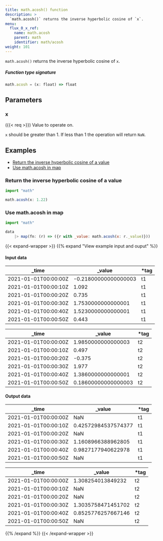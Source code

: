 ```yaml
---
title: math.acosh() function
description: >
  `math.acosh()` returns the inverse hyperbolic cosine of `x`.
menu:
  flux_0_x_ref:
    name: math.acosh
    parent: math
    identifier: math/acosh
weight: 101
---
```


<!------------------------------------------------------------------------------

IMPORTANT: This page was generated from comments in the Flux source code. Any
edits made directly to this page will be overwritten the next time the
documentation is generated. 

To make updates to this documentation, update the function comments above the
function definition in the Flux source code:

https://github.com/influxdata/flux/blob/master/stdlib/math/math.flux#L160-L160

Contributing to Flux: https://github.com/influxdata/flux#contributing
Fluxdoc syntax: https://github.com/influxdata/flux/blob/master/docs/fluxdoc.md

------------------------------------------------------------------------------->

`math.acosh()` returns the inverse hyperbolic cosine of `x`.



##### Function type signature

```js
math.acosh = (x: float) => float
```

## Parameters

### x
({{< req >}})
Value to operate on.

`x` should be greater than 1. If less than 1 the operation will return `NaN`.


## Examples

- [Return the inverse hyperbolic cosine of a value](#return-the-inverse-hyperbolic-cosine-of-a-value)
- [Use math.acosh in map](#use-mathacosh-in-map)

### Return the inverse hyperbolic cosine of a value

```js
import "math"

math.acosh(x: 1.22)
```


### Use math.acosh in map

```js
import "math"

data
    |> map(fn: (r) => ({r with _value: math.acosh(x: r._value)}))
```

{{< expand-wrapper >}}
{{% expand "View example input and ouput" %}}

#### Input data

| _time                | _value               | *tag |
| -------------------- | -------------------- | ---- |
| 2021-01-01T00:00:00Z | -0.21800000000000003 | t1   |
| 2021-01-01T00:00:10Z | 1.092                | t1   |
| 2021-01-01T00:00:20Z | 0.735                | t1   |
| 2021-01-01T00:00:30Z | 1.7530000000000001   | t1   |
| 2021-01-01T00:00:40Z | 1.5230000000000001   | t1   |
| 2021-01-01T00:00:50Z | 0.443                | t1   |

| _time                | _value              | *tag |
| -------------------- | ------------------- | ---- |
| 2021-01-01T00:00:00Z | 1.9850000000000003  | t2   |
| 2021-01-01T00:00:10Z | 0.497               | t2   |
| 2021-01-01T00:00:20Z | -0.375              | t2   |
| 2021-01-01T00:00:30Z | 1.977               | t2   |
| 2021-01-01T00:00:40Z | 1.3860000000000001  | t2   |
| 2021-01-01T00:00:50Z | 0.18600000000000003 | t2   |


#### Output data

| _time                | _value              | *tag |
| -------------------- | ------------------- | ---- |
| 2021-01-01T00:00:00Z | NaN                 | t1   |
| 2021-01-01T00:00:10Z | 0.42572984537574377 | t1   |
| 2021-01-01T00:00:20Z | NaN                 | t1   |
| 2021-01-01T00:00:30Z | 1.1608966388962805  | t1   |
| 2021-01-01T00:00:40Z | 0.9827177940622978  | t1   |
| 2021-01-01T00:00:50Z | NaN                 | t1   |

| _time                | _value             | *tag |
| -------------------- | ------------------ | ---- |
| 2021-01-01T00:00:00Z | 1.308254013849232  | t2   |
| 2021-01-01T00:00:10Z | NaN                | t2   |
| 2021-01-01T00:00:20Z | NaN                | t2   |
| 2021-01-01T00:00:30Z | 1.3035758471451702 | t2   |
| 2021-01-01T00:00:40Z | 0.8525776257667146 | t2   |
| 2021-01-01T00:00:50Z | NaN                | t2   |

{{% /expand %}}
{{< /expand-wrapper >}}

